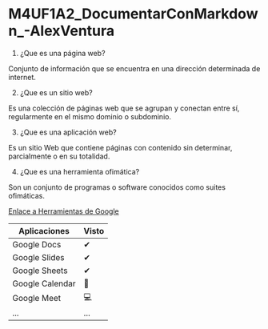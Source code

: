 # M4UF1A2_DocumentarConMarkdown_-AlexVentura
1. ¿Que es una página web?

Conjunto de información que se encuentra en una dirección determinada de internet.

2. ¿Que es un sitio web?

Es una colección de páginas web que se agrupan y conectan entre sí, regularmente en el mismo dominio o subdominio.

3. ¿Que es una aplicación web?

Es un sitio Web que contiene páginas con contenido sin determinar, parcialmente o en su totalidad.

4. ¿Que es una herramienta ofimática?

Son un conjunto de programas o software conocidos como suites ofimáticas.

[Enlace a Herramientas de Google](https://www.google.com/intl/es-419/chrome/browser-tools/ "Haciendo click vas al link")

| Aplicaciones | Visto |
| --------------- |----- |
| Google Docs | ✔ |
| Google Slides | ✔ |
| Google Sheets | ✔ |
| Google Calendar | 📅 |
| Google Meet | 💻 |
| ... | ... |
